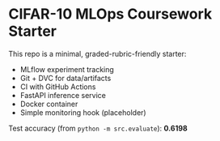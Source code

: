 # CIFAR-10 MLOps Coursework Starter

This repo is a minimal, graded-rubric-friendly starter:
- MLflow experiment tracking
- Git + DVC for data/artifacts
- CI with GitHub Actions
- FastAPI inference service
- Docker container
- Simple monitoring hook (placeholder)

Test accuracy (from `python -m src.evaluate`): **0.6198**